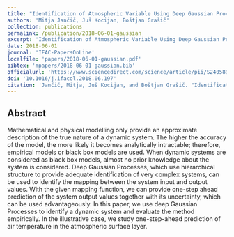 ```yaml
---
title: "Identification of Atmospheric Variable Using Deep Gaussian Processes"
authors: 'Mitja Jančič, Juš Kocijan, Boštjan Grašič'
collection: publications
permalink: /publication/2018-06-01-gaussian
excerpt: 'Identification of Atmospheric Variable Using Deep Gaussian Processes.'
date: 2018-06-01
journal: 'IFAC-PapersOnLine'
localfile: 'papers/2018-06-01-gaussian.pdf'
bibtex: 'mpapers/2018-06-01-gaussian.bib'
officialurl: 'https://www.sciencedirect.com/science/article/pii/S2405896318304944'
doi: '10.1016/j.ifacol.2018.06.197'
citation: 'Jančič, Mitja, Juš Kocijan, and Boštjan Grašič. "Identification of atmospheric variable using Deep Gaussian processes." IFAC-PapersOnLine 51.5 (2018): 43-48.'
---
```


## Abstract

Mathematical and physical modelling only provide an approximate description of the true nature of a dynamic system. The higher the accuracy of the model, the more likely it becomes analytically intractable; therefore, empirical models or black box models are used. When dynamic systems are considered as black box models, almost no prior knowledge about the system is considered. Deep Gaussian Processes, which use hierarchical structure to provide adequate identification of very complex systems, can be used to identify the mapping between the system input and output values. With the given mapping function, we can provide one-step ahead prediction of the system output values together with its uncertainty, which can be used advantageously. In this paper, we use deep Gaussian Processes to identify a dynamic system and evaluate the method empirically. In the illustrative case, we study one-step-ahead prediction of air temperature in the atmospheric surface layer.
